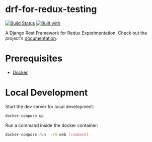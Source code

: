 # drf-for-redux-testing

[![Build Status](https://travis-ci.org/shearichard/drf-for-redux-testing.svg?branch=master)](https://travis-ci.org/shearichard/drf-for-redux-testing)
[![Built with](https://img.shields.io/badge/Built_with-Cookiecutter_Django_Rest-F7B633.svg)](https://github.com/agconti/cookiecutter-django-rest)

A Django Rest Framework for Redux Experimentation. Check out the project's [documentation](http://shearichard.github.io/drf-for-redux-testing/).

# Prerequisites

- [Docker](https://docs.docker.com/docker-for-mac/install/)  

# Local Development

Start the dev server for local development:
```bash
docker-compose up
```

Run a command inside the docker container:

```bash
docker-compose run --rm web [command]
```
